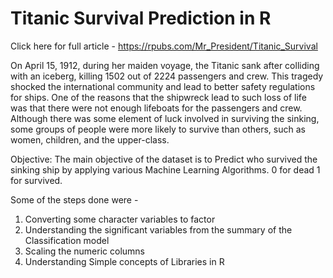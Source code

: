 # Titanic Survival Prediction in R

Click here for full article - https://rpubs.com/Mr_President/Titanic_Survival

On April 15, 1912, during her maiden voyage, the Titanic sank after colliding with an iceberg, killing 1502 out of 2224 passengers and crew. This tragedy shocked the international community and lead to better safety regulations for ships. One of the reasons that the shipwreck lead to such loss of life was that there were not enough lifeboats for the passengers and crew. Although there was some element of luck involved in surviving the sinking, some groups of people were more likely to survive than others, such as women, children, and the upper-class.

Objective:
The main objective of the dataset is to Predict who survived the sinking ship by applying various Machine Learning Algorithms. 0 for dead 1 for survived.

Some of the steps done were - 
1. Converting some character variables to factor
2. Understanding the significant variables from the summary of the Classification model
3. Scaling the numeric columns
4. Understanding Simple concepts of Libraries in R
